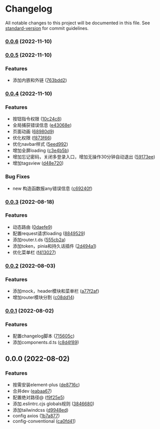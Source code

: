 # Changelog

All notable changes to this project will be documented in this file. See [standard-version](https://github.com/conventional-changelog/standard-version) for commit guidelines.

### [0.0.6](https://github.com/sddsaw/vue-admin/compare/v0.0.5...v0.0.6) (2022-11-10)

### [0.0.5](https://github.com/sddsaw/vue-admin/compare/v0.0.4...v0.0.5) (2022-11-10)


### Features

* 添加内嵌和外链 ([763bdd2](https://github.com/sddsaw/vue-admin/commit/763bdd29357a7d3c1e877f36b4003b1159cd3575))

### [0.0.4](https://github.com/sddsaw/vue-admin/compare/v0.0.3...v0.0.4) (2022-11-10)


### Features

* 按钮指令权限 ([10c24c8](https://github.com/sddsaw/vue-admin/commit/10c24c8a4f49b8660e5a5ca97cdcbb39b065c629))
* 全局捕获错误信息 ([e43068e](https://github.com/sddsaw/vue-admin/commit/e43068e07d2f702c80724c4a2ba3bfc54640edae))
* 页面动画 ([68980d9](https://github.com/sddsaw/vue-admin/commit/68980d92f2cf777a86396504cf8235ec9c7b13ae))
* 优化权限 ([f873f66](https://github.com/sddsaw/vue-admin/commit/f873f66774deee19e635b75eff7ac2b9448a1c13))
* 优化navbar样式 ([5eed992](https://github.com/sddsaw/vue-admin/commit/5eed9929f69058667d7abf8c4dc52da0803cda50))
* 增加全屏loading ([c3e4b5b](https://github.com/sddsaw/vue-admin/commit/c3e4b5b5e599104cc191ccb42618f89ce934f2a7))
* 增加忘记密码，关闭多登录入口，增加无操作30分钟自动退出 ([59173ee](https://github.com/sddsaw/vue-admin/commit/59173ee27b0fd224027dba814ea68ad5c274639f))
* 增加tagsview ([d48e720](https://github.com/sddsaw/vue-admin/commit/d48e720ad2f4d1feb55c372835b5bdf554077cae))


### Bug Fixes

* new 构造函数报any错误信息 ([c69240f](https://github.com/sddsaw/vue-admin/commit/c69240f5ba9ed8805d694ce61fc19dfa169d8f02))

### [0.0.3](https://github.com/sddsaw/vue-admin/compare/v0.0.2...v0.0.3) (2022-08-18)


### Features

* 动态路由 ([0daefe9](https://github.com/sddsaw/vue-admin/commit/0daefe99f9507d6229ab16856f93e34ef75f4b19))
* 配置request请求loading ([8849529](https://github.com/sddsaw/vue-admin/commit/884952949d8d36145398f17604e823aa8a965379))
* 添加router.t.ds ([555cb2a](https://github.com/sddsaw/vue-admin/commit/555cb2aa16072c137a7eee7a6fca68942d7d2cd1))
* 添加token，pinia和持久话插件 ([2d494a1](https://github.com/sddsaw/vue-admin/commit/2d494a14254cdfb5287e63fa1447b0782491a9a6))
* 优化菜单栏 ([f413027](https://github.com/sddsaw/vue-admin/commit/f41302795b6417e58625e7f23f1513035c06a370))

### [0.0.2](https://github.com/sddsaw/vue-admin/compare/v0.0.1...v0.0.2) (2022-08-03)


### Features

* 添加mock，header模块和菜单栏 ([a77f2af](https://github.com/sddsaw/vue-admin/commit/a77f2af3799cea96c52f86e971b9e4f4005bd73f))
* 增加router模块分割 ([c08dd14](https://github.com/sddsaw/vue-admin/commit/c08dd14af6e286363327ab7d65428a3468832beb))

### [0.0.1](https://github.com/sddsaw/vue-admin/compare/v0.0.0...v0.0.1) (2022-08-02)


### Features

* 配置changelog脚本 ([715605c](https://github.com/sddsaw/vue-admin/commit/715605c247a6f235602fc615202bbf27b65d4b85))
* 添加components.d.ts ([c8d4f89](https://github.com/sddsaw/vue-admin/commit/c8d4f89cacb39dd4eeab0bbc3f9c7b87ef765e32))

## 0.0.0 (2022-08-02)
### Features

* 按需安装element-plus ([de8716c](https://github.com/sddsaw/vue-admin/commit/de8716c8a3f7e8d7149ddea3cb65594304120ca9))
* 合并dev ([eabaa67](https://github.com/sddsaw/vue-admin/commit/eabaa67d80ccf6caacdd1c5efbaaf0e4570d51b5))
* 配置绝对路径@ ([f9f25e5](https://github.com/sddsaw/vue-admin/commit/f9f25e5f36ff34c08de3358b0a8b67279806daa5))
* 添加.eslintrc.cjs globals规则 ([3846680](https://github.com/sddsaw/vue-admin/commit/3846680276b2b0bb43f34f59f96a6649c7f6f0a2))
* 添加tailwindcss ([d9948ed](https://github.com/sddsaw/vue-admin/commit/d9948ed67b9cedf5325ede686933b57713a27502))
* config axios ([1b7a877](https://github.com/sddsaw/vue-admin/commit/1b7a877b2e32bb67a8ec71184c4fbbc978184019))
* config-conventional ([ca0fd41](https://github.com/sddsaw/vue-admin/commit/ca0fd414f940ba6293dc6192a0ca8533c45b40ad))
